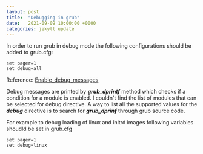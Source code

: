 ```yaml
---
layout: post
title:  "Debugging in grub"
date:   2021-09-09 10:00:00 +0000
categories: jekyll update
---
```

In order to run grub in debug mode the following configurations should be added to grub.cfg:

```
set pager=1
set debug=all
```
Reference: [Enable_debug_messages](https://wiki.archlinux.org/title/GRUB#Enable_debug_messages)

Debug messages are printed by ***grub_dprintf*** method which checks if a condition for a module is enabled. I couldn't find the list of modules that can be selected for debug directive. A way to list all the supported values for the ***debug*** directive is to search for ***grub_dprinf*** through grub source code.

For example to debug loading of linux and initrd images following variables shoudld be set in grub.cfg

```
set pager=1
set debug=linux
```

